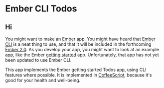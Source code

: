 # Ember CLI Todos

## Hi

You might want to make an [Ember][emberjs] app. You might have heard that [Ember CLI][ember-cli] is a neat thing to use, and that it will be included in the forthcoming [Ember 2.0][ember-2.0]. As you develop your app, you might want to look at an example app, like the Ember [getting started][ember-getting-started] app. Unfortunately, that app has not yet been updated to use Ember CLI.

This app implements the Ember getting started Todos app, using CLI features where possible. It is implemented in [CoffeeScript][coffeescript], because it's good for your health and well-being.

[emberjs]: http://emberjs.com/
[ember-cli]: http://www.ember-cli.com/
[ember-2.0]: https://github.com/emberjs/rfcs/pull/15
[ember-getting-started]: http://emberjs.com/guides/getting-started/
[coffeescript]: http://coffeescript.org/
